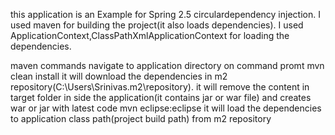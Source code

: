 this application is an Example for  Spring 2.5 circulardependency injection.
I used maven for building the project(it also loads dependencies).
I used ApplicationContext,ClassPathXmlApplicationContext for loading the dependencies.

maven commands 
navigate to application directory on command promt 
mvn clean install it will download the dependencies in m2 repository(C:\Users\Srinivas\.m2\repository). it will remove the content in target folder in side the application(it contains jar  or war file) and creates war  or jar with latest code
mvn eclipse:eclipse it will load the dependencies to application class path(project build path) from m2 repository